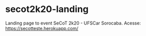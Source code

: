 # secot2k20-landing
Landing page to event SeCoT 2k20 - UFSCar Sorocaba.
Acesse: https://secotteste.herokuapp.com/
